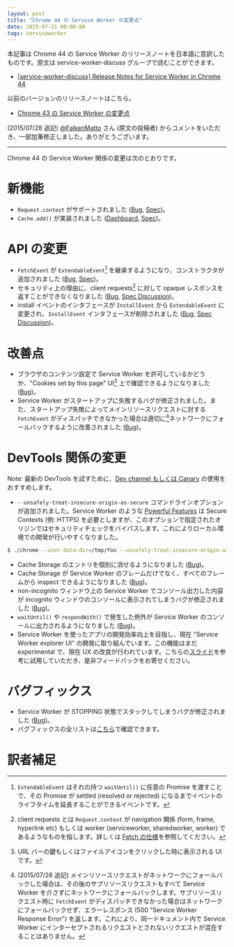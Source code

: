 ```yaml
---
layout: post
title: "Chrome 44 の Service Worker の変更点"
date: 2015-07-21 00:00:00
tags: serviceworker
---
```


本記事は Chrome 44 の Service Worker のリリースノートを日本語に意訳したものです。原文は service-worker-discuss グループで読むことができます。

- [[service-worker-discuss] Release Notes for Service Worker in Chrome 44](https://groups.google.com/a/chromium.org/forum/#!topic/service-worker-discuss/C9LHhAcz7mw)

以前のバージョンのリリースノートはこちら。

- [Chrome 43 の Service Worker の変更点](/2015/07/08/service-worker-release-notes-m43)

(2015/07/28 追記) [@FalkenMatto](https://twitter.com/FalkenMatto) さん (原文の投稿者) からコメントをいただき、一部加筆修正しました。ありがとうございます。

---

Chrome 44 の Service Worker 関係の変更は次のとおりです。

# 新機能

- `Request.context` がサポートされました ([Bug](https://code.google.com/p/chromium/issues/detail?id=455116), [Spec](https://fetch.spec.whatwg.org/#dom-request-context))。
- `Cache.add()` が実装されました ([Dashboard](https://www.chromestatus.com/feature/5673980799221760), [Spec](https://slightlyoff.github.io/ServiceWorker/spec/service_worker/index.html#cache-add))。

# API の変更

- `FetchEvent` が `ExtendableEvent`[^extendable-event] を継承するようになり、コンストラクタが追加されました ([Bug](https://code.google.com/p/chromium/issues/detail?id=479536), [Spec](https://slightlyoff.github.io/ServiceWorker/spec/service_worker/index.html#fetch-event-section))。
- セキュリティ上の理由に、client requests[^client-request] に対して opaque レスポンスを返すことができなくなりました ([Bug](https://code.google.com/p/chromium/issues/detail?id=474914), [Spec Discussion](https://github.com/slightlyoff/ServiceWorker/issues/590))。
- install イベントのインタフェースが `InstallEvent` から `ExtendableEvent` に変更され、`InstallEvent` インタフェースが削除されました ([Bug](http://code.google.com/p/chromium/issues/detail?id=470032), [Spec Discussion](https://github.com/slightlyoff/ServiceWorker/issues/661))。

# 改善点

- ブラウザのコンテンツ設定で Service Worker を許可しているかどうか、"Cookies set by this page" UI[^cookies-ui] 上で確認できるようになりました ([Bug](https://code.google.com/p/chromium/issues/detail?id=419284))。
- Service Worker がスタートアップに失敗するバグが修正されました。また、スタートアップ失敗によってメインリソースリクエストに対する `FetchEvent` がディスパッチできなかった場合は適切に[^network-fallback]ネットワークにフォールバックするように改善されました ([Bug](https://code.google.com/p/chromium/issues/detail?id=448003))。

# DevTools 関係の変更

Note: 最新の DevTools を試すために、[Dev channel もしくは Canary](https://www.chromium.org/getting-involved/dev-channel) の使用をおすすめします。

- `--unsafely-treat-insecure-origin-as-secure` コマンドラインオプションが追加されました。Service Worker のような [Powerful Features](https://www.google.com/url?q=https%3A%2F%2Fw3c.github.io%2Fwebappsec%2Fspecs%2Fpowerfulfeatures%2F&sa=D&sntz=1&usg=AFQjCNG2JU3mZRk1D6C5Nh2qlu5OXWBVLw) は Secure Contexts (例: HTTPS) を必要としますが、このオプションで指定されたオリジンではセキュリティチェックをバイパスします。これによりローカル環境での開発が行いやすくなりました。

```sh
$ ./chrome --user-data-dir=/tmp/foo --unsafely-treat-insecure-origin-as-secure=http://your.insecure.site
```

- Cache Storage のエントリを個別に消せるようになりました ([Bug](https://code.google.com/p/chromium/issues/detail?id=474455))。
- Cache Storage が Service Worker のフレームだけでなく、すべてのフレームから inspect できるようになりました ([Bug](https://code.google.com/p/chromium/issues/detail?id=439389))。
- non-incognito ウィンドウ上の Service Worker でコンソール出力した内容が incognito ウィンドウのコンソールに表示されてしまうバグが修正されました ([Bug](https://code.google.com/p/chromium/issues/detail?id=488241))。
- `waitUntil()` や `respondWith()` で発生した例外が Service Worker のコンソールに出力されるようになりました ([Bug](https://code.google.com/p/chromium/issues/detail?id=359423))。
- Service Worker を使ったアプリの開発効率向上を目指し、現在 "Service Worker explorer UI" の開発に取り組んでいます。この機能はまだ experimental で、現在 UX の改良が行われています。こちらの[スライド](https://docs.google.com/presentation/d/1DKu4RZigLvM5XUq3ovsgffQBIHrro5-pii4qEJuyvrQ/edit?usp=sharing)を参考に試用していただき、是非フィードバックをお寄せください。

# バグフィックス

- Service Worker が STOPPING 状態でスタックしてしまうバグが修正されました ([Bug](https://code.google.com/p/chromium/issues/detail?id=499646))。
- バグフィックスの全リストは[こちら](https://code.google.com/p/chromium/issues/list?can=1&q=Cr%3DBlink-ServiceWorker+m%3D44+status%3AFixed%2CVerified&colspec=ID+Pri+M+ReleaseBlock+Cr+Status+Owner+Summary+OS+Modified&x=m&y=releaseblock&cells=tiles)で確認できます。

# 訳者補足

[^extendable-event]: `ExtendableEvent` はそれの持つ `waitUntil()` に任意の Promise を渡すことで、その Promise が settled (resolved or rejected) になるまでイベントのライフタイムを延長することができるイベントです。
[^client-request]: client requests とは `Request.context` が navigation 関係 (form, frame, hyperlink etc) もしくは worker (serviceworker, sharedworker, worker) であるようなものを指します。詳しくは [Fetch の仕様](https://fetch.spec.whatwg.org/#requests)を参照してください。
[^cookies-ui]: URL バーの鍵もしくはファイルアイコンをクリックした時に表示される UI です。
[^network-fallback]: (2015/07/28 追記) メインリソースリクエストがネットワークにフォールバックした場合は、その後のサブリソースリクエストもすべて Service Worker を介さずにネットワークにフォールバックします。サブリソースリクエスト時に `FetchEvent` がディスパッチできなかった場合はネットワークにフォールバックせず、エラーレスポンス (500 "Service Worker Response Error") を返します。これにより、同一ドキュメント内で Service Worker にインターセプトされるリクエストとされないリクエストが混在することはありません。
